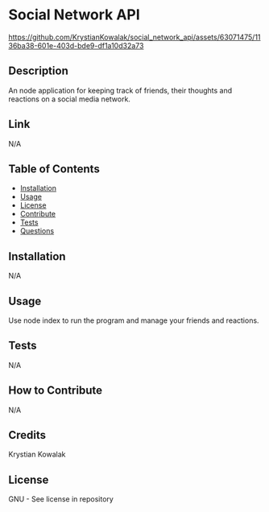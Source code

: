 # Social Network API
https://github.com/KrystianKowalak/social_network_api/assets/63071475/1136ba38-601e-403d-bde9-df1a10d32a73

 ## Description
  An node application for keeping track of friends, their thoughts and reactions on a social media network.

  ## Link
  N/A

  ## Table of Contents
  - [Installation](#installation)
  - [Usage](#usage)
  - [License](#license)
  - [Contribute](#contribute)
  - [Tests](#tests)
  - [Questions](#questions)

  ## Installation
  N/A

  ## Usage
  Use node index to run the program and manage your friends and reactions.

  ## Tests
  N/A

  ## How to Contribute
  N/A

  ## Credits
  Krystian Kowalak

  ## License
  GNU - See license in repository

